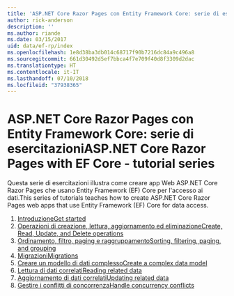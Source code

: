 ```yaml
---
title: 'ASP.NET Core Razor Pages con Entity Framework Core: serie di esercitazioni'
author: rick-anderson
description: ''
ms.author: riande
ms.date: 03/15/2017
uid: data/ef-rp/index
ms.openlocfilehash: 1e8d38ba3db014c68717f90b7216dc84a9c496a8
ms.sourcegitcommit: 661d30492d5ef7bbca4f7e709f40d8f3309d2dac
ms.translationtype: HT
ms.contentlocale: it-IT
ms.lasthandoff: 07/10/2018
ms.locfileid: "37938365"
---
```

# <a name="aspnet-core-razor-pages-with-ef-core---tutorial-series"></a><span data-ttu-id="21b7a-102">ASP.NET Core Razor Pages con Entity Framework Core: serie di esercitazioni</span><span class="sxs-lookup"><span data-stu-id="21b7a-102">ASP.NET Core Razor Pages with EF Core - tutorial series</span></span>

<span data-ttu-id="21b7a-103">Questa serie di esercitazioni illustra come creare app Web ASP.NET Core Razor Pages che usano Entity Framework (EF) Core per l'accesso ai dati.</span><span class="sxs-lookup"><span data-stu-id="21b7a-103">This series of tutorials teaches how to create ASP.NET Core Razor Pages web apps that use Entity Framework (EF) Core for data access.</span></span>

1. [<span data-ttu-id="21b7a-104">Introduzione</span><span class="sxs-lookup"><span data-stu-id="21b7a-104">Get started</span></span>](xref:data/ef-rp/intro)
1. [<span data-ttu-id="21b7a-105">Operazioni di creazione, lettura, aggiornamento ed eliminazione</span><span class="sxs-lookup"><span data-stu-id="21b7a-105">Create, Read, Update, and Delete operations</span></span>](xref:data/ef-rp/crud)
1. [<span data-ttu-id="21b7a-106">Ordinamento, filtro, paging e raggruppamento</span><span class="sxs-lookup"><span data-stu-id="21b7a-106">Sorting, filtering, paging, and grouping</span></span>](xref:data/ef-rp/sort-filter-page)
1. [<span data-ttu-id="21b7a-107">Migrazioni</span><span class="sxs-lookup"><span data-stu-id="21b7a-107">Migrations</span></span>](xref:data/ef-rp/migrations)
1. [<span data-ttu-id="21b7a-108">Creare un modello di dati complesso</span><span class="sxs-lookup"><span data-stu-id="21b7a-108">Create a complex data model</span></span>](xref:data/ef-rp/complex-data-model)
1. [<span data-ttu-id="21b7a-109">Lettura di dati correlati</span><span class="sxs-lookup"><span data-stu-id="21b7a-109">Reading related data</span></span>](xref:data/ef-rp/read-related-data)
1. [<span data-ttu-id="21b7a-110">Aggiornamento di dati correlati</span><span class="sxs-lookup"><span data-stu-id="21b7a-110">Updating related data</span></span>](xref:data/ef-rp/update-related-data)
1. [<span data-ttu-id="21b7a-111">Gestire i conflitti di concorrenza</span><span class="sxs-lookup"><span data-stu-id="21b7a-111">Handle concurrency conflicts</span></span>](xref:data/ef-rp/concurrency)

